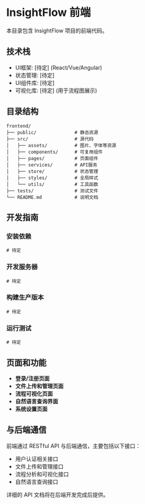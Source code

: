 # InsightFlow 前端

本目录包含 InsightFlow 项目的前端代码。

## 技术栈

- UI框架: [待定] (React/Vue/Angular)
- 状态管理: [待定]
- UI组件库: [待定]
- 可视化库: [待定] (用于流程图展示)

## 目录结构

```
frontend/
├── public/              # 静态资源
├── src/                 # 源代码
│   ├── assets/          # 图片、字体等资源
│   ├── components/      # 可复用组件
│   ├── pages/           # 页面组件
│   ├── services/        # API服务
│   ├── store/           # 状态管理
│   ├── styles/          # 全局样式
│   └── utils/           # 工具函数
├── tests/               # 测试文件
└── README.md            # 说明文档
```

## 开发指南

### 安装依赖

```
# 待定
```

### 开发服务器

```
# 待定
```

### 构建生产版本

```
# 待定
```

### 运行测试

```
# 待定
```

## 页面和功能

- **登录/注册页面**
- **文件上传和管理页面**
- **流程可视化页面**
- **自然语言查询界面**
- **系统设置页面**

## 与后端通信

前端通过 RESTful API 与后端通信，主要包括以下接口：

- 用户认证相关接口
- 文件上传和管理接口
- 流程分析和可视化接口
- 自然语言查询接口

详细的 API 文档将在后端开发完成后提供。